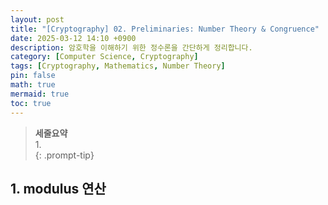```yaml
---
layout: post
title: "[Cryptography] 02. Preliminaries: Number Theory & Congruence"
date: 2025-03-12 14:10 +0900
description: 암호학을 이해하기 위한 정수론을 간단하게 정리합니다.
category: [Computer Science, Cryptography]
tags: [Cryptography, Mathematics, Number Theory]
pin: false
math: true
mermaid: true
toc: true
---
```


> **세줄요약**  
> 1.  
{: .prompt-tip}  

## 1. modulus 연산

##

##